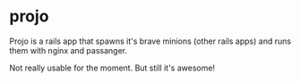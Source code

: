 projo
=====

Projo is a rails app that spawns it's brave minions (other rails apps) and runs them with nginx and passanger.

Not really usable for the moment.
But still it's awesome!
